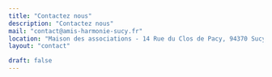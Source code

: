 ```yaml
---
title: "Contactez nous"
description: "Contactez nous"
mail: "contact@amis-harmonie-sucy.fr"
location: "Maison des associations - 14 Rue du Clos de Pacy, 94370 Sucy-en-Brie"
layout: "contact"

draft: false
---
```

